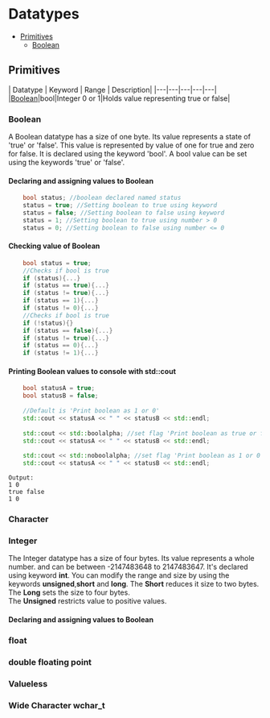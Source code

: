 # Datatypes
* [Primitives](#Primitives)
	* [Boolean](#boolean)
## Primitives
| Datatype | Keyword | Range | Description|
|---|---|---|---|---|
|[Boolean](#boolean)|bool|Integer 0 or 1|Holds value representing true or false|
### Boolean
A Boolean datatype has a size of one byte. Its value represents a state of 'true' or 'false'. 
This value is represented by value of one for true and zero  for false.
It is declared using the keyword 'bool'.
A bool value can be set using the keywords 'true' or 'false'.
#### Declaring and assigning values to Boolean
```cpp
	bool status; //boolean declared named status
	status = true; //Setting boolean to true using keyword
	status = false; //Setting boolean to false using keyword
	status = 1; //Setting boolean to true using number > 0
	status = 0; //Setting boolean to false using number <= 0
```
#### Checking value of Boolean
```cpp
	bool status = true;
	//Checks if bool is true
	if (status){...}
	if (status == true){...}
	if (status != true){...}
	if (status == 1){...}
	if (status != 0){...}
	//Checks if bool is true
	if (!status){}
	if (status == false){...}
	if (status != true){...}
	if (status == 0){...}
	if (status != 1){...}
```
#### Printing Boolean values to console with std::cout
```cpp
	bool statusA = true;
	bool statusB = false;
	
	//Default is 'Print boolean as 1 or 0'
	std::cout << statusA << " " << statusB << std::endl;
	
	std::cout << std::boolalpha; //set flag 'Print boolean as true or false'
	std::cout << statusA << " " << statusB << std::endl;
	
	std::cout << std::noboolalpha; //set flag 'Print boolean as 1 or 0'
	std::cout << statusA << " " << statusB << std::endl;
```
	
	Output:
	1 0
	true false
	1 0
### Character

### Integer
The Integer datatype has a size of four bytes. Its value represents a whole number.
and can be between -2147483648 to 2147483647. It's declared using keyword **int**.
You can modify the range and size by using the keywords **unsigned**,**short** and **long**. 
The **Short** reduces it size to two bytes.   
The **Long** sets the size to four bytes.   
The **Unsigned** restricts value to positive values.
#### Declaring and assigning values to Boolean

### float

### double floating point

### Valueless

### Wide Character wchar_t
